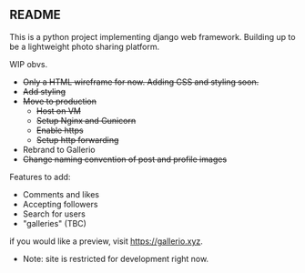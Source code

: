 **README**
---
This is a python project implementing django web framework. Building up to be a lightweight photo sharing platform.

WIP obvs.
* ~~Only a HTML wireframe for now. Adding CSS and styling soon.~~
* ~~Add styling~~
* ~~Move to production~~
  * ~~Host on VM~~
  * ~~Setup Nginx and Gunicorn~~
  * ~~Enable https~~
  * ~~Setup http forwarding~~
* Rebrand to Gallerio
* ~~Change naming convention of post and profile images~~

Features to add:
* Comments and likes
* Accepting followers
* Search for users
* "galleries" (TBC)

if you would like a preview, visit https://gallerio.xyz.
* Note: site is restricted for development right now.